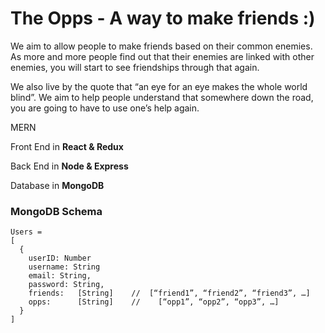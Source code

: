 # The Opps - A way to make friends :)

We aim to allow people to make friends based on their common enemies. As more and more people find out that their enemies are linked with other enemies, you will start to see friendships through that again.

We also live by the quote that “an eye for an eye makes the whole world blind”. We aim to help people understand that somewhere down the road, you are going to have to use one’s help again. 

MERN

Front End in **React & Redux**

Back End in **Node & Express**

Database in **MongoDB** 

### MongoDB Schema

```
Users = 
[
  {
    userID: Number
    username: String 
    email: String,
    password: String,
    friends:   [String]    //  [“friend1”, “friend2”, “friend3”, …]
    opps:      [String]    //    [“opp1”, “opp2”, “opp3”, …]
  }
]
```
